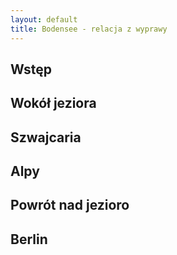 ```yaml
---
layout: default
title: Bodensee - relacja z wyprawy
---
```


## Wstęp

## Wokół jeziora

## Szwajcaria

## Alpy

## Powrót nad jezioro

## Berlin
